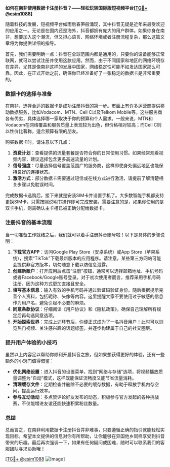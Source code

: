 **如何在南非使用数据卡注册抖音？——轻松玩转国际版短视频平台[[TG💪+ @esim1088](https://t.me/s/esim1088)]**

随着科技的发展，短视频平台如雨后春笋般涌现，其中抖音无疑是近年来最受欢迎的应用之一。无论是在国内还是海外，抖音都拥有庞大的用户群体。如果你身在南非，想要加入这个潮流，但又担心语言、网络环境或者注册流程复杂，那么这篇文章将为你提供详细的指导。

首先，我们需要明确一点：抖音在全球范围内都是通用的，只要你的设备能够正常联网，就可以尝试注册并使用这款应用。然而，由于不同国家和地区的网络环境存在差异，尤其是像南非这样的发展中国家，网络稳定性可能不如发达国家那么可靠。因此，在正式开始之前，确保你已经准备好了一张稳定的数据卡是非常重要的。

### 数据卡的选择与准备

在南非，选择合适的数据卡是成功注册抖音的第一步。市面上有许多运营商提供移动数据服务，比如Vodacom、MTN、Cell C以及Telkom Mobile等。这些服务商各有优劣，具体选择哪一家取决于你的预算和个人需求。一般来说，MTN和Vodacom在网络覆盖和服务质量上表现较为出色，但价格相对较高；而Cell C则以性价比著称，适合预算有限的朋友。

购买数据卡时，请注意以下几点：

1. **资费计划**：查看提供的流量套餐是否符合你的日常使用习惯。如果经常观看视频内容，建议选择包含更多高速流量的计划。
2. **信号强度**：尽量选择信号覆盖范围广的服务商，这样即使身处偏远地区也能保持良好的连接状态。
3. **激活方式**：部分数据卡需要通过短信或在线方式进行激活，请提前了解清楚相关步骤以免耽误时间。

完成数据卡选购后，接下来就是安装SIM卡并设置手机了。大多数智能手机都支持更换SIM卡，只需按照说明书操作即可完成安装。需要注意的是，如果你使用的是双卡手机，则需确认主卡槽已被正确分配给数据卡。

### 注册抖音的基本流程

当一切准备工作就绪之后，我们就可以着手注册抖音账号啦！以下是具体的步骤说明：

1. **下载官方APP**：访问Google Play Store（安卓系统）或App Store（苹果系统），搜索“TikTok”下载最新版本的应用程序。请注意，某些第三方网站可能会提供非官方版本，切勿随意下载以防信息泄露。
2. **创建新账户**：打开应用后点击“注册”按钮，通常可以选择邮箱地址、手机号码或者Facebook/Google账号登录。对于初次使用者而言，推荐采用手机号码注册，因为这种方式更加直接且安全。
3. **填写基本信息**：输入有效的手机号码并通过验证码验证身份。随后根据提示完善个人资料，包括昵称、头像等内容。这里提醒大家不要使用过于敏感的信息作为用户名，避免引起不必要的麻烦。
4. **同意条款协议**：仔细阅读《用户协议》和《隐私政策》，确保自己理解所有规定后再勾选同意选项。
5. **开始探索世界**：完成上述环节后，你便正式成为了一名抖音用户！此时可以浏览热门视频、关注感兴趣的话题标签，并逐步构建属于自己的社交圈层。

### 提升用户体验的小技巧

虽然以上内容足以帮助你顺利开启抖音之旅，但如果想获得更好的体验，还有一些额外的小窍门值得借鉴：

- **优化网络设置**：进入抖音的设置菜单，找到“网络与存储”选项，将视频播放质量调整为“自动”模式，这样既能保证流畅度又能节省流量消耗。
- **清理缓存文件**：定期检查并删除不必要的缓存数据，有助于释放手机内存空间，提高运行效率。
- **参与互动活动**：多点赞评论好友发布的动态，积极参与官方发起的各种挑战赛，不仅能增进友谊还能快速积累粉丝数量。

### 总结

总而言之，在南非利用数据卡注册抖音并非难事，只要遵循正确的指引就能轻松实现目标。希望本文提供的信息对你有所帮助，让你能够在异国他乡同样享受到抖音带来的乐趣。最后再次强调一下，如果有任何疑问或困难，随时可以联系我们的客服团队寻求协助哦！

[[TG💪+ @esim1088](https://t.me/s/esim1088) ![Image](https://i.postimg.cc/4NQfJmqS/Snipaste-2025-05-13-00-14-12.png)]